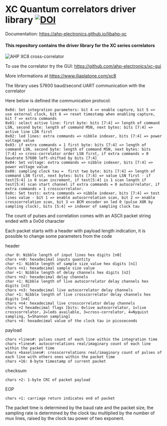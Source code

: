 # XC Quantum correlators driver library [![DOI](https://zenodo.org/badge/295015500.svg)](https://zenodo.org/badge/latestdoi/295015500)

Documentation: https://ahp-electronics.github.io/libahp-xc

#### This repository contains the driver library for the XC series correlators

![AHP XC8 cross-correlator](https://iliaplatone.com/Pictures/XC8_small.png "XC8")

To use the correlator try the GUI: https://github.com/ahp-electronics/xc-gui

More informations at https://www.iliaplatone.com/xc8

The library uses 57600 baud/second UART communication with the correlator

Here below is defined the communication protocol:

    0x0d: Set integration parameters: bit 4 => enable capture, bit 5 => use external clock, bit 6 => reset timestamp when enabling capture, bit 7 => extra commands
    0x01: select active line: first byte: bits [7:4] => length of command LSN, second byte: length of command MSN, next bytes: bits [7:4] => active line LSN first
    0x02: led lines: extra commands => nibble indexer, bits [7:4] => power voltage value
    0x03: if extra commands = 1 first byte: bits [7:4] => length of command LSN, second byte: length of command MSN, next bytes: bits [7:4] => cross-correlator order LSN first, if extra commands = 0 baudrate 57600 left-shifted by bits [7:4] 
    0x04: Set voltage: extra commands => nibble indexer, bits [7:4] => power voltage value
    0x08: sampling clock tau =  first two byte: bits [7:4] => length of command LSN first, next bytes: bits [7:4] => value LSN first - if test[5:4] is 0 scan increment, if test[5:4] is 1 scan length if test[5:4] scan start channel if extra commands = 0 autocorrelator, if extra commands = 1 crosscorrelator.
    0x0c: Set tests: extra commands => nibble indexer, bits [7:4] => test lines value - bit 1 => enable autocorrelation scan, bit 2 => enable crosscorrelation scan, bit 3 => BCM encoder on led 0 (pulse XOR by sampling clock), bits [5:4] => indexer of sampling clock tau

The count of pulses and correlation comes with an ASCII packet string ended with a 0x0d character

Each packet starts with a header with payload length indication, it is possible to change some parameters from the code

header

    char 0: Nibble length of input lines hex digits [n0]
    chars +n0: hexadecimal inputs quantity
    char +1: Nibble length of sample size value hex digits [n1]
    chars +n1: hexadecimal sample size value
    char +1: Nibble length of delay channels hex digits [n2]
    chars +n2: hexadecimal delay channels
    char +1: Nibble length of live autocorrelator delay channels hex digits [n3]
    chars +n3: hexadecimal live autocorrelator delay channels
    char +1: Nibble length of live crosscorrelator delay channels hex digits [n4]
    chars +n4: hexadecimal live crosscorrelator delay channels
    chars +2 hexadecimal flags [bits: 0=live autocorrelator, 1=live crosscorrelator, 2=leds available, 3=cross-correlator, 4=Nyquist sampling, 5=Shannon sampling]
    chars +4: hexadecimal value of the clock tau in picoseconds

payload

    chars +lines#: pulses count of each line within the integration time
    chars +lines#: autocorrelations real/imaginary count of each line within the packet time
    chars +baselines#: crosscorrelations real/imaginary count of pulses of each line with others ones within the packet time
    chars +16: 8-byte timestamp of current packet

checksum

    chars +2: 1-byte CRC of packet payload

EOP

    chars +1: carriage return indicates end of packet

The packet time is determined by the baud rate and the packet size, the sampling rate is determined by the clock tau multiplied by the number of mux lines, raised by the clock tau power of two exponent.
